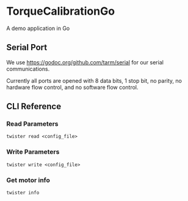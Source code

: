 # TorqueCalibrationGo

A demo application in Go

## Serial Port

We use https://godoc.org/github.com/tarm/serial for our serial communications.

Currently all ports are opened with 8 data bits, 1 stop bit, no parity, no hardware flow control, and no software flow control.

## CLI Reference

### Read Parameters
```
twister read <config_file>
```

### Write Parameters
```
twister write <config_file>
```

### Get motor info
```
twister info
```